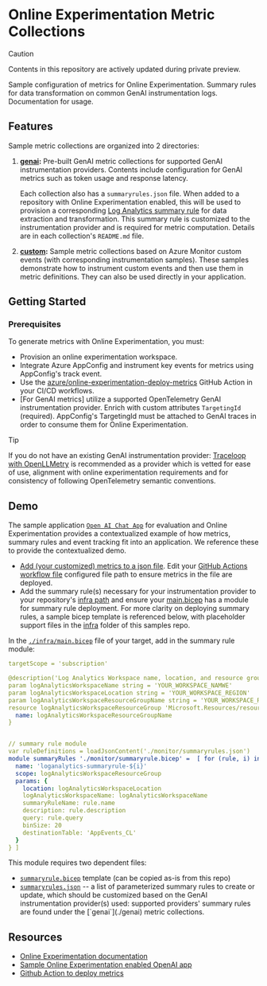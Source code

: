# Online Experimentation Metric Collections

> [!CAUTION]
> Contents in this repository are actively updated during private preview. 

Sample configuration of metrics for Online Experimentation. 
Summary rules for data transformation on common GenAI instrumentation logs. Documentation for usage. 




## Features

Sample metric collections are organized into 2 directories:

1. **[genai](./genai):** Pre-built GenAI metric collections for supported GenAI instrumentation providers. Contents include configuration for GenAI metrics such as token usage and response latency. 

   Each collection also has a `summaryrules.json` file. When added to a repository with Online Experimentation enabled, this will be used to provision a corresponding [Log Analytics summary rule](https://learn.microsoft.com/en-us/azure/azure-monitor/logs/summary-rules?tabs=api) for data extraction and transformation. This summary rule is customized to the instrumentation provider and is required for metric computation. Details are in each collection's `README.md` file.

2. **[custom](./custom):** Sample metric collections based on Azure Monitor custom events (with corresponding instrumentation samples). These samples demonstrate how to instrument custom events and then use them in metric definitions. They can also be used directly in your application.

## Getting Started

### Prerequisites

To generate metrics with Online Experimentation, you must:

* Provision an online experimentation workspace.
* Integrate Azure AppConfig and instrument key events for metrics using AppConfig's track event.
* Use the [azure/online-experimentation-deploy-metrics](https://github.com/Azure/online-experimentation-deploy-metrics) GitHub Action in your CI/CD workflows.
* [For GenAI metrics] utilize a supported OpenTelemetry GenAI instrumentation provider. Enrich with custom attributes `TargetingId` (required). AppConfig's TargetingId must be attached to GenAI traces in order to consume them for Online Experimentation.


>[!Tip]
> If you do not have an existing GenAI instrumentation provider: [Traceloop with OpenLLMetry](https://www.traceloop.com/openllmetry) is recommended as a provider which is vetted for ease of use, alignment with online experimentation requirements and for consistency of following OpenTelemetry semantic conventions.


## Demo

The sample application [`Open AI Chat App`](https://github.com/Azure-Samples/openai-chat-app-eval-ab) for evaluation and Online Experimentation provides a contextualized example of how metrics, summary rules and event tracking fit into an application. We reference these to provide the contextualized demo.

* [Add (your customized) metrics to a json file](https://github.com/Azure-Samples/openai-chat-app-eval-ab/tree/main/.config). Edit your [GitHub Actions workflow file](https://github.com/Azure-Samples/openai-chat-app-eval-ab/blob/main/.github/workflows/azure-dev.yml) configured file path to ensure metrics in the file are deployed.
* Add the summary rule(s) necessary for your instrumentation provider to your repository's [infra path](https://github.com/Azure-Samples/openai-chat-app-eval-ab/blob/main/infra/la-summary-rules.json) and ensure your [main.bicep](https://github.com/Azure-Samples/openai-chat-app-eval-ab/blob/main/infra/main.bicep) has a module for summary rule deployment. For more clarity on deploying summary rules, a sample bicep template is referenced below, with placeholder support files in the [infra](./infra) folder of this samples repo.


In the [`./infra/main.bicep`](./infra/main.bicep) file of your target, add in the summary rule module:

```yaml
targetScope = 'subscription'

@description('Log Analytics Workspace name, location, and resource group')
param logAnalyticsWorkspaceName string = 'YOUR_WORKSPACE_NAMWE'
param logAnalyticsWorkspaceLocation string = 'YOUR_WORKSPACE_REGION'
param logAnalyticsWorkspaceResourceGroupName string = 'YOUR_WORKSPACE_RG'
resource logAnalyticsWorkspaceResourceGroup 'Microsoft.Resources/resourceGroups@2021-04-01' existing = {
  name: logAnalyticsWorkspaceResourceGroupName
}


// summary rule module
var ruleDefinitions = loadJsonContent('./monitor/summaryrules.json')
module summaryRules './monitor/summaryrule.bicep' =  [ for (rule, i) in ruleDefinitions: if (!empty(logAnalyticsWorkspaceName) && !empty(logAnalyticsWorkspaceLocation)) {
  name: 'loganalytics-summaryrule-${i}'
  scope: logAnalyticsWorkspaceResourceGroup
  params: {
    location: logAnalyticsWorkspaceLocation  
    logAnalyticsWorkspaceName: logAnalyticsWorkspaceName
    summaryRuleName: rule.name
    description: rule.description
    query: rule.query
    binSize: 20 
    destinationTable: 'AppEvents_CL'
  }
} ]
```

This module requires two dependent files:
- [`summaryrule.bicep`](./infra/monitor/summaryrule.bicep) template (can be copied as-is from this repo)
- [`summaryrules.json`](./infra/monitor/summaryrules.json`) -- a list of parameterized summary rules to create or update, which should be customized based on the GenAI instrumentation provider(s) used: supported providers' summary rules are found under the [`genai`](./genai) metric collections.

## Resources

- [Online Experimentation documentation](https://aka.ms/exp/public/docs)
- [Sample Online Experimentation enabled OpenAI app](https://github.com/Azure-Samples/openai-chat-app-eval-ab)
- [Github Action to deploy metrics](https://github.com/Azure/online-experimentation-deploy-metrics)

